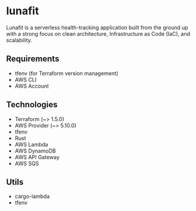 # lunafit
Lunafit is a serverless health-tracking application built from the ground up with a strong focus on clean architecture, Infrastructure as Code (IaC), and scalability.

## Requirements

- tfenv (for Terraform version management)
- AWS CLI
- AWS Account

## Technologies

- Terraform (~> 1.5.0)
- AWS Provider (~> 5.10.0)
- tfenv
- Rust
- AWS Lambda
- AWS DynamoDB
- AWS API Gateway
- AWS SQS

## Utils

- cargo-lambda
- tfenv